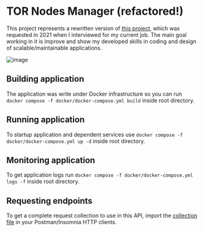 # TOR Nodes Manager (refactored!)
This project represents a rewritten version of [this project](https://github.com/0x0th30/tor-nodes-RestAPI), which was requested in 2021 when I interviewed for my current job. The main goal working in it is improve and show my developed skills in coding and design of scalable/maintainable applications.

![image](https://user-images.githubusercontent.com/61753537/227114101-02ca55c6-fe9d-4f10-91d2-f103e8bff7db.png)

## Building application
The application was write under Docker infrastructure so you can run `docker compose -f docker/docker-compose.yml build` inside root directory.

## Running application
To startup application and dependent services use `docker compose -f docker/docker-compose.yml up -d` inside root directory.

## Monitoring application
To get application logs run `docker compose -f docker/docker-compose.yml logs -f` inside root directory.

## Requesting endpoints
To get a complete request collection to use in this API, import the [collection file](/docs/postman-collection.json) in your Postman/Insomnia HTTP clients.
